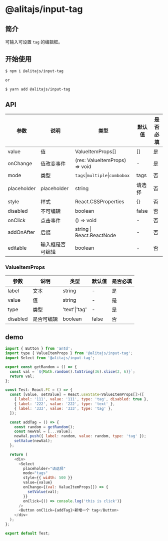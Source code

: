 # @alitajs/input-tag

## 简介

可输入可设置 `tag` 的编辑框。

## 开始使用

```bash
$ npm i @alitajs/input-tag

or

$ yarn add @alitajs/input-tag
```

## API

| 参数        | 说明             | 类型                           | 默认值 | 是否必填 |
| ----------- | ---------------- | ------------------------------ | ------ | -------- |
| value       | 值               | ValueItemProps[]               | []     | 是       |
| onChange    | 值改变事件       | (res: ValueItemProps) => void  | -      | 是       |
| mode        | 类型             | `tags`\|`multiple`\|`combobox` | tags   | 否       |
| placeholder | placeholder      | string                         | 请选择 | 否       |
| style       | 样式             | React.CSSProperties            | {}     | 否       |
| disabled    | 不可编辑         | boolean                        | false  | 否       |
| onClick     | 点击事件         | () => void                     | -      | 否       |
| addOnAfter  | 后缀             | string \| React.ReactNode      | -      | 否       |
| editable    | 输入框是否可编辑 | boolean                        | -      | 否       |

### ValueItemProps

| 参数     | 说明       | 类型          | 默认值 | 是否必填 |
| -------- | ---------- | ------------- | ------ | -------- |
| label    | 文本       | string        | -      | 是       |
| value    | 值         | string        | -      | 是       |
| type     | 类型       | 'text'\|'tag' | -      | 是       |
| disabled | 是否可编辑 | boolean       | false  | 否       |

## demo

```js
import { Button } from 'antd';
import type { ValueItemProps } from '@alitajs/input-tag';
import Select from '@alitajs/input-tag';

export const getRandom = () => {
  const val = `${Math.random().toString(36).slice(2, 6)}`;
  return val;
};

const Test: React.FC = () => {
  const [value, setValue] = React.useState<ValueItemProps[]>([
    { label: '111', value: '111', type: 'tag', disabled: true },
    { label: '222', value: '222', type: 'text' },
    { label: '333', value: '333', type: 'tag' },
  ]);

  const addTag = () => {
    const random = getRandom();
    const newVal = [...value];
    newVal.push({ label: random, value: random, type: 'tag' });
    setValue(newVal);
  };

  return (
    <div>
      <Select
        placeholder="请选择"
        mode="tags"
        style={{ width: 500 }}
        value={value}
        onChange={(val: ValueItemProps[]) => {
          setValue(val);
        }}
        onClick={() => console.log('this is click')}
      />
      <Button onClick={addTag}>新增一个 tag</Button>
    </div>
  );
};

export default Test;
```
